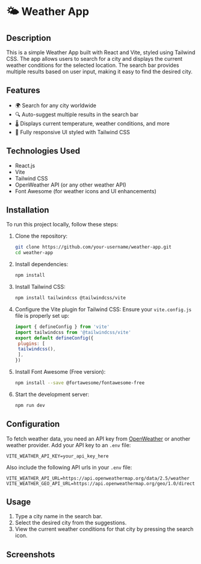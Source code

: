 # 🌤 Weather App

## Description
This is a simple Weather App built with React and Vite, styled using Tailwind CSS. The app allows users to search for a city and displays the current weather conditions for the selected location. The search bar provides multiple results based on user input, making it easy to find the desired city. 

## Features
- 🌍 Search for any city worldwide
- 🔍 Auto-suggest multiple results in the search bar
- 🌡 Displays current temperature, weather conditions, and more
- 🎨 Fully responsive UI styled with Tailwind CSS

## Technologies Used
- React.js
- Vite
- Tailwind CSS
- OpenWeather API (or any other weather API)
- Font Awesome (for weather icons and UI enhancements)

## Installation
To run this project locally, follow these steps:

1. Clone the repository:
   ```sh
   git clone https://github.com/your-username/weather-app.git
   cd weather-app
   ```

2. Install dependencies:
   ```sh
   npm install
   ```

3. Install Tailwind CSS:
   ```sh
   npm install tailwindcss @tailwindcss/vite
   ```

4. Configure the Vite plugin for Tailwind CSS:
   Ensure your `vite.config.js` file is properly set up:
   ```js
   import { defineConfig } from 'vite'
   import tailwindcss from '@tailwindcss/vite'
   export default defineConfig({
    plugins: [
    tailwindcss(),
    ],
   })
   ```

5. Install Font Awesome (Free version):
   ```sh
   npm install --save @fortawesome/fontawesome-free
   ```

6. Start the development server:
   ```sh
   npm run dev
   ```

## Configuration
To fetch weather data, you need an API key from [OpenWeather](https://openweathermap.org/api) or another weather provider. Add your API key to an `.env` file:

```
VITE_WEATHER_API_KEY=your_api_key_here
```

Also include the following API urls in your `.env` file:

```
VITE_WEATHER_API_URL=https://api.openweathermap.org/data/2.5/weather
VITE_WEATHER_GEO_API_URL=https://api.openweathermap.org/geo/1.0/direct
```

## Usage
1. Type a city name in the search bar.
2. Select the desired city from the suggestions.
3. View the current weather conditions for that city by pressing the search icon.

## Screenshots



